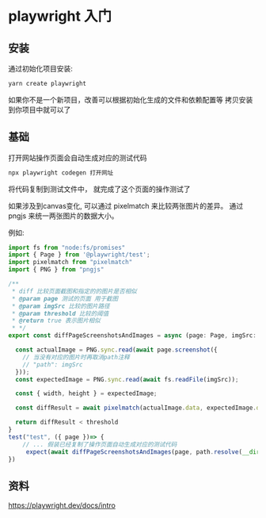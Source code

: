 # playwright 入门

## 安装

通过初始化项目安装:

```sh
yarn create playwright
```

如果你不是一个新项目，改善可以根据初始化生成的文件和依赖配置等 拷贝安装到你项目中就可以了


## 基础

打开网站操作页面会自动生成对应的测试代码

```sh
npx playwright codegen 打开网址
```

将代码复制到测试文件中， 就完成了这个页面的操作测试了

如果涉及到canvas变化, 可以通过 pixelmatch 来比较两张图片的差异。 通过pngjs 来统一两张图片的数据大小。

例如:

```ts
import fs from "node:fs/promises"
import { Page } from '@playwright/test';
import pixelmatch from "pixelmatch"
import { PNG } from "pngjs"

/**
 * diff 比较页面截图和指定的的图片是否相似
 * @param page 测试的页面 用于截图
 * @param imgSrc 比较的图片路径
 * @param threshold 比较的阈值
 * @return true 表示图片相似
 * */
export const diffPageScreenshotsAndImages = async (page: Page, imgSrc: string, threshold = 0.1) => {

  const actualImage = PNG.sync.read(await page.screenshot({
    // 当没有对应的图片时再取消path注释
    // "path": imgSrc
  }));
  const expectedImage = PNG.sync.read(await fs.readFile(imgSrc));

  const { width, height } = expectedImage;

  const diffResult = await pixelmatch(actualImage.data, expectedImage.data, null, width, height, { threshold });

  return diffResult < threshold
}
test("test", ({ page })=> {
    // ... 假装已经复制了操作页面自动生成对应的测试代码
     expect(await diffPageScreenshotsAndImages(page, path.resolve(__dirname, "../xxx.png"))).toBe(true)
}) 

```

## 资料

<https://playwright.dev/docs/intro>
